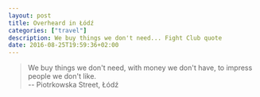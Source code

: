 ```yaml
---
layout: post
title: Overheard in Łódź
categories: ["travel"]
description: We buy things we don't need... Fight Club quote
date: 2016-08-25T19:59:36+02:00
---
```



> We buy things we don't need, with money we don't have, to impress people we don't like.
> <br/>-- Piotrkowska Street, Łódź
